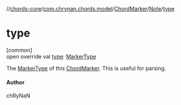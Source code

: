 //[chords-core](../../../../index.md)/[com.chrynan.chords.model](../../index.md)/[ChordMarker](../index.md)/[Note](index.md)/[type](type.md)

# type

[common]\
open override val [type](type.md): [MarkerType](../../-marker-type/index.md)

The [MarkerType](../../-marker-type/index.md) of this [ChordMarker](../index.md). This is useful for parsing.

#### Author

chRyNaN
